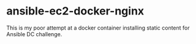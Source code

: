 # ansible-ec2-docker-nginx
This is my poor attempt at a docker container installing static content for Ansible DC challenge.
